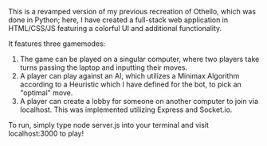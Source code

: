 This is a revamped version of my previous recreation of Othello, which was done in Python; here, I have created a full-stack web application in HTML/CSS/JS featuring a colorful UI and additional functionality.

It features three gamemodes: 
1. The game can be played on a singular computer, where two players take turns passing the laptop and inputting their moves.
2. A player can play against an AI, which utilizes a Minimax Algorithm according to a Heuristic which I have defined for the bot, to pick an "optimal" move.
3. A player can create a lobby for someone on another computer to join via localhost. This was implemented utilizing Express and Socket.io.

To run, simply type node server.js into your terminal and visit localhost:3000 to play!
